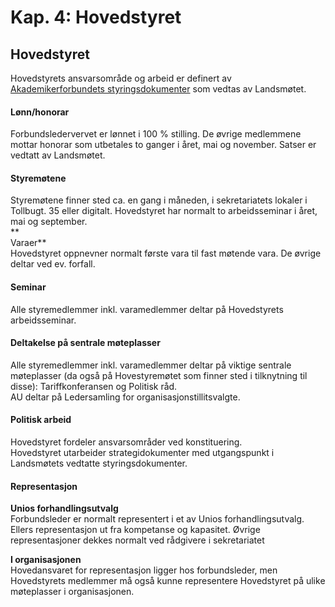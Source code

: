 # Kap. 4: Hovedstyret

## Hovedstyret

Hovedstyrets ansvarsområde og arbeid er definert av  [Akademikerforbundets styringsdokumenter](https://www.akademikerforbundet.no/styringsdokumenter/)  som vedtas av Landsmøtet.

#### Lønn/honorar

Forbundsledervervet er lønnet i 100 % stilling. De øvrige medlemmene mottar honorar som utbetales to ganger i året, mai og november. Satser er vedtatt av Landsmøtet.

#### Styremøtene

Styremøtene finner sted ca. en gang i måneden, i sekretariatets lokaler i Tollbugt. 35 eller digitalt. Hovedstyret har normalt to arbeidsseminar i året, mai og september.  
**  
Varaer**  
Hovedstyret oppnevner normalt første vara til fast møtende vara. De øvrige deltar ved ev. forfall.

#### Seminar

Alle styremedlemmer inkl. varamedlemmer deltar på Hovedstyrets arbeidsseminar.

#### Deltakelse på sentrale møteplasser

Alle styremedlemmer inkl. varamedlemmer deltar på viktige sentrale møteplasser (da også på Hovestyremøtet som finner sted i tilknytning til disse): Tariffkonferansen og Politisk råd.  
AU deltar på Ledersamling for organisasjonstillitsvalgte.

#### Politisk arbeid

Hovedstyret fordeler ansvarsområder ved konstituering.  
Hovedstyret utarbeider strategidokumenter med utgangspunkt i Landsmøtets vedtatte styringsdokumenter.

#### Representasjon

**Unios forhandlingsutvalg**  
Forbundsleder er normalt representert i et av Unios forhandlingsutvalg. Ellers representasjon ut fra kompetanse og kapasitet. Øvrige representasjoner dekkes normalt ved rådgivere i sekretariatet

**I organisasjonen**  
Hovedansvaret for representasjon ligger hos forbundsleder, men Hovedstyrets medlemmer må også kunne representere Hovedstyret på ulike møteplasser i organisasjonen.